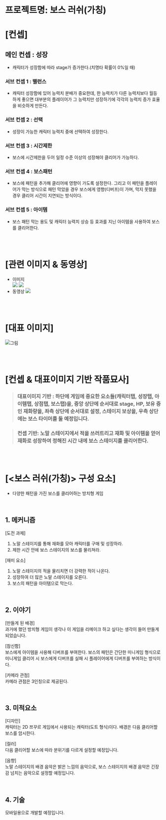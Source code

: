 # 프로젝트명: 보스 러쉬(가칭)

# [컨셉]

## 메인 컨셉 : 성장

- 캐릭터가 성장함에 따라 stage가 증가한다.(치명타 확률이 0%일 때)

### 서브 컨셉 1 : 밸런스

- 캐릭터 성장함에 있어 능력치 분배가 중요한데, 한 능력치가 다른 능력치보다 월등하게 좋으면 대부분의 플레이어가 그 능력치만 성장하기에 각각의 능력치 증가 효율을 비슷하게 만든다.

### 서브 컨셉 2 : 선택

- 성장이 가능한 캐릭터 능력치 중에 선택하여 성장한다.

### 서브 컨셉 3 : 시간제한

- 보스에 시간제한을 두어 일정 수준 이상의 성장해야 클리어가 가능하다.

### 서브 컨셉 4 : 보스패턴

- 보스에 패턴을 추가해 클리어에 영향이 가도록 설정한다. 그리고 이 패턴을 플레이어가 막는 방식으로 패턴 막았을 경우 보스에게 영향(디버프)이 가며, 막지 못했을 경우 클리어 시간이 지연되는 방식이다.

### 서브 컨셉 5 : 아이템

- 보스 패턴 막는 용도 및 캐릭터 능력치 상승 등 효과를 지닌 아이템을 사용하여 보스를 클리어한다.

<br><br>

# [관련 이미지 & 동영상]

- 이미지  
  <img src="./imgs/image01.png">
  <img src="./imgs/image02.png">
- 동영상
  [![](./imgs/image01.png)](https://www.youtube.com/watch?v=bVHayKXTP10)

<br><br>

# [대표 이미지]

![그림](./imgs/mainImage.png)

<br><br>

# [컨셉 & 대표이미지 기반 작품묘사]

> ### 대표이미지 기반 : 하단에 게임에 중요한 요소들(캐릭터탭, 성장탭, 아이템탭, 상점탭, 보스탭)을, 중앙 상단에 순서대로 stage, HP, 보유 중인 재화량을, 좌측 상단에 순서대로 설정, 스테이지 보상을, 우측 상단에는 보스 타이머를 둘 예정입니다.

> ### 컨셉 기반: 노말 스테이지에서 적을 쓰러트리고 재화 및 아이템을 얻어 재화로 성장하여 정해진 시간 내에 보스 스테이지를 클리어한다.

<br><br>

# [<보스 러쉬(가칭)> 구성 요소]

- 다양한 패턴을 가진 보스를 클리어하는 방치형 게임

<br>

## 1. 메커니즘

[도전 과제]

1. 노말 스테이지를 통해 재화를 모아 캐릭터를 구매 및 성장하라.
2. 제한 시간 안에 보스 스테이지의 보스를 물리쳐라.

[재미 요소]

1. 노말 스테이지의 적을 물리치면 더 강력한 적이 나온다.
2. 성장하여 더 많은 노말 스테이지를 오른다.
3. 보스의 패턴을 아이템으로 막는다.

<br>

## 2. 이야기

[만들게 된 배경]  
과거에 했던 방치형 게임이 생각나 이 게임을 리메이크 하고 싶다는 생각이 들어 만들게 되었습니다.

[참신함]  
보스에게 아이템을 사용해 디버프를 부여한다. 보스의 패턴은 간단한 미니게임 형식으로 미니게임 클리어 시 보스에게 디버프를 실패 시 플레이어에게 디버프를 부여하는 방식이다.

[카메라 관점]  
카메라 관점은 3인칭으로 제공된다.

<br>

## 3. 미적요소

[디자인]  
캐릭터는 2D 쯔꾸르 게임에서 사용되는 캐릭터(도트 형식)이다.
배경은 다음 클리어할 보스를 암시한다.

[컬러]  
다음 클리어할 보스에 따라 분위기를 다르게 설정할 예정입니다.

[음향]  
노말 스테이지의 배경 음악은 밝은 느낌의 음악으로, 보스 스테이지의 배경 음악은 긴장감 넘치는 음악으로 설정할 예정입니다.

<br>

## 4. 기술

모바일용으로 개발할 예정입니다.

